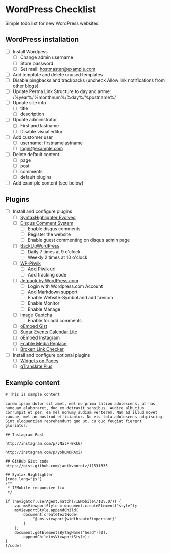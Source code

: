# WordPress Checklist

Simple todo list for new WordPress websites.


## WordPress installation

- [ ] Install Wordpess
	- [ ] Change admin username
	- [ ] Store password
	- [ ] Set mail: hostmaster@example.com
- [ ] Add template and delete unused templates
- [ ] Disable pingbacks and trackbacks (uncheck Allow link notifications from other blogs)
- [ ] Update Perma Link Structure to day and anme: /%year%/%monthnum%/%day%/%postname%/
- [ ] Update site info
	- [ ] title
	- [ ] description
- [ ] Update administrator
	- [ ] First and lastname
	- [ ] Disable visual editor 
- [ ] Add customer user
	- [ ] username: firstnamelastname
	- [ ] login@example.com
- [ ] Delete default content
	- [ ] page
	- [ ] post
	- [ ] comments
	- [ ] default plugins
- [ ] Add example content (see below)

## Plugins

- [ ] Install and configure plugins
	- [ ] [SyntaxHighlighter Evolved](http://wordpress.org/plugins/syntaxhighlighter/ )
	- [ ] [Disqus Comment System](http://wordpress.org/plugins/disqus-comment-system/ )
	 	- [ ] Enable disqus comments
	 	- [ ] Register the website
	 	- [ ] Enable guest commenting on disqus admin page
	- [ ] [BackUpWordPress](http://wordpress.org/plugins/backupwordpress/ )
	 	- [ ] Daily 7 times at 9 o'clock
	 	- [ ] Weekly 2 times at 10 o'clock
	- [ ] [WP-Piwik](http://wordpress.org/plugins/wp-piwik/ )
	 	- [ ] Add Piwik url
	 	- [ ] Add tracking code
	- [ ] [Jetpack by WordPress.com](http://wordpress.org/plugins/jetpack/ )
	 	- [ ] Login with Wordpress.com Account
	 	- [ ] Add Markdown support
	 	- [ ] Enable Website-Symbol and add favicon
	 	- [ ] Enable Monitor
	 	- [ ] Enable Manage
	- [ ] [Image Captcha](https://wordpress.org/plugins/image-captcha/screenshots/ )
	 	- [ ] Enable for add comments
	- [ ] [oEmbed Gist](http://wordpress.org/plugins/oembed-gist/ )
	- [ ] [Sugar Events Calendar Lite](http://wordpress.org/plugins/sugar-calendar-lite/ )
	- [ ] [oEmbed Instagram](http://wordpress.org/plugins/oembed-instagram/ )
	- [ ] [Enable Media Replace](https://wordpress.org/plugins/enable-media-replace/ )
	- [ ] [Broken Link Checker](https://wordpress.org/plugins/broken-link-checker/)
- [ ] Install and configure optional plugins
	- [ ] [Widgets on Pages](https://wordpress.org/plugins/widgets-on-pages/)
	- [ ] [qTranslate Plus](https://wordpress.org/plugins/qtranslate-xp/)

## Example content

```
# This is sample content 
 
Lorem ipsum dolor sit amet, mel no prima tation adolescens, at has numquam elaboraret, duo ex detraxit sensibus. Audire albucius corrumpit et per, ea mel nonumy audiam verterem. Nam ad illud movet causae, mel an nostrud efficiantur. No vis tota adolescens adipiscing. Sint eloquentiam reprehendunt quo ut, cu quo feugiat fierent gloriatur. 
 
## Instagram Post 
 
http://instagram.com/p/vNalF-BKk6/ 
 
http://instagram.com/p/yohLKDRAxi/ 
 
## GitHub Gist code 
https://gist.github.com/janikvonrotz/11531335 
 
## Syntax Highlighter 
[code lang="js"] 
/** 
 * IEMobile responsive fix 
 */ 
 
if (navigator.userAgent.match(/IEMobile\/10\.0/)) { 
    var msViewportStyle = document.createElement("style"); 
    msViewportStyle.appendChild( 
        document.createTextNode( 
            "@-ms-viewport{width:auto!important}" 
        ) 
    ); 
    document.getElementsByTagName("head")[0]. 
        appendChild(msViewportStyle); 
} 
[/code] 
```
